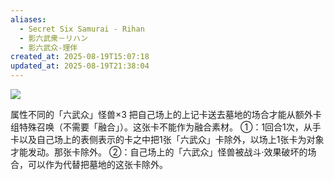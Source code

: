 ```yaml
---
aliases:
  - Secret Six Samurai - Rihan
  - 影六武衆－リハン
  - 影六武众-理伴
created_at: 2025-08-19T15:07:18
updated_at: 2025-08-19T21:38:04
---
```


![](https://cdn.233.momobako.com/ygopro/pics/33964637.jpg!half)

属性不同的「六武众」怪兽×3
把自己场上的上记卡送去墓地的场合才能从额外卡组特殊召唤（不需要「融合」）。这张卡不能作为融合素材。
①：1回合1次，从手卡以及自己场上的表侧表示的卡之中把1张「六武众」卡除外，以场上1张卡为对象才能发动。那张卡除外。
②：自己场上的「六武众」怪兽被战斗·效果破坏的场合，可以作为代替把墓地的这张卡除外。
